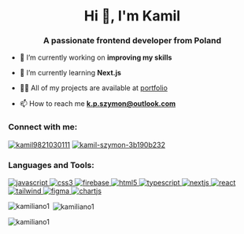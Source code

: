 <h1 align="center">Hi 👋, I'm Kamil</h1>
<h3 align="center">A passionate frontend developer from Poland</h3>

- 🔭 I’m currently working on **improving my skills**

- 🌱 I’m currently learning **Next.js**

- 👨‍💻 All of my projects are available at [portfolio]((https://github.com/kamiliano1))

- 📫 How to reach me **k.p.szymon@outlook.com**

<h3 align="left">Connect with me:</h3>
<p align="left">

<a href="https://twitter.com/kamil9821030111" target="blank"><img align="center" src="https://img.shields.io/badge/Twitter-1DA1F2?style=for-the-badge&logo=twitter&logoColor=white" alt="kamil9821030111" /></a>
<a href="https://linkedin.com/in/kamil-szymon-3b190b232" target="blank"><img align="center" src="https://img.shields.io/badge/LinkedIn-0077B5?style=for-the-badge&logo=linkedin&logoColor=white" alt="kamil-szymon-3b190b232" /></a>

</p>

<h3 align="left">Languages and Tools:</h3>
<p align="left"> <a href="https://developer.mozilla.org/en-US/docs/Web/JavaScript" target="_blank" rel="noreferrer"> <img src="https://img.shields.io/badge/JavaScript-323330?style=for-the-badge&logo=javascript&logoColor=F7DF1E" alt="javascript"/> <a href="https://www.w3schools.com/css/" target="_blank" rel="noreferrer"> <img src="https://img.shields.io/badge/CSS3-1572B6?style=for-the-badge&logo=css3&logoColor=white" alt="css3" /> </a>  <a href="https://firebase.google.com/" target="_blank" rel="noreferrer"> <img src="https://img.shields.io/badge/firebase-ffca28?style=for-the-badge&logo=firebase&logoColor=black" alt="firebase" /> </a> <a href="https://www.w3.org/html/" target="_blank" rel="noreferrer"> <img src="https://img.shields.io/badge/HTML5-E34F26?style=for-the-badge&logo=html5&logoColor=white" alt="html5"/> </a>  </a><a href="https://www.typescriptlang.org/" target="_blank" rel="noreferrer"> <img src="https://img.shields.io/badge/TypeScript-007ACC?style=for-the-badge&logo=typescript&logoColor=white" alt="typescript"/> </a> <a href="https://nextjs.org/" target="_blank" rel="noreferrer"> <img src="https://img.shields.io/badge/next%20js-000000?style=for-the-badge&logo=nextdotjs&logoColor=white" alt="nextjs" /> </a> <a href="https://reactjs.org/" target="_blank" rel="noreferrer"> <img src="https://img.shields.io/badge/React-20232A?style=for-the-badge&logo=react&logoColor=61DAFB" alt="react"/> </a> <a href="https://tailwindcss.com/" target="_blank" rel="noreferrer"> <img src="https://img.shields.io/badge/Tailwind_CSS-38B2AC?style=for-the-badge&logo=tailwind-css&logoColor=white" alt="tailwind"/> </a> <a href="https://www.figma.com/" target="_blank" rel="noreferrer"> <img src="https://img.shields.io/badge/Figma-F24E1E?style=for-the-badge&logo=figma&logoColor=white" alt="figma"/> </a><a href="https://www.chartjs.org" target="_blank" rel="noreferrer"> <img src="https://img.shields.io/badge/Chart%20js-FF6384?style=for-the-badge&logo=chartdotjs&logoColor=white" alt="chartjs"/> </a> </p>

<p><img align="left" src="https://github-readme-stats.vercel.app/api/top-langs?username=kamiliano1&show_icons=true&locale=en&layout=compact" alt="kamiliano1" /></p>

<p>&nbsp;<img align="center" src="https://github-readme-stats.vercel.app/api?username=kamiliano1&show_icons=true&locale=en" alt="kamiliano1" /></p>

<p><img align="center" src="https://github-readme-streak-stats.herokuapp.com/?user=kamiliano1&" alt="kamiliano1" /></p>
